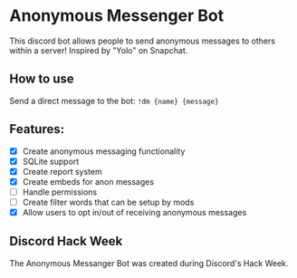 # Anonymous Messenger Bot
This discord bot allows people to send anonymous messages to others within a server! Inspired by "Yolo" on Snapchat.
## How to use
Send a direct message to the bot: `!dm {name} {message}`
## Features:
- [X] Create anonymous messaging functionality
- [X] SQLite support
- [X] Create report system
- [X] Create embeds for anon messages
- [ ] Handle permissions
- [ ] Create filter words that can be setup by mods
- [X] Allow users to opt in/out of receiving anonymous messages

## Discord Hack Week
The Anonymous Messanger Bot was created during Discord's Hack Week.